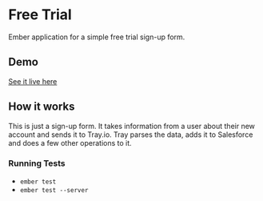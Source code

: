 # Free Trial

Ember application for a simple free trial sign-up form.

## Demo

[See it live here](https://safe-shore-25668.herokuapp.com/)

## How it works
This is just a sign-up form. It takes information from a user about their new account and sends it to Tray.io. Tray parses the data, adds it to Salesforce and does a few other operations to it.

### Running Tests

* `ember test`
* `ember test --server`

